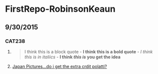 # FirstRepo-RobinsonKeaun
## 9/30/2015
### CAT238
1. > I think this is a block quote
        - **I think this is a bold quote**
        - *I think this is in italiics*
        - **I think _this_ _is_ you get the  idea**
2. [Japan Pictures...do i get the extra crdit polatti?](https://www.dropbox.com/sh/yg7x8y1931bscre/NgoREx_Coj)
